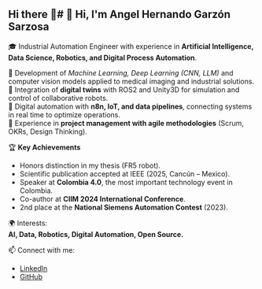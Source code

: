 ## Hi there 👋# 👋 Hi, I'm Angel Hernando Garzón Sarzosa  

🎓 Industrial Automation Engineer with experience in **Artificial Intelligence, Data Science, Robotics, and Digital Process Automation**.  

🔹 Development of *Machine Learning, Deep Learning (CNN, LLM)* and computer vision models applied to medical imaging and industrial solutions.  
🔹 Integration of **digital twins** with ROS2 and Unity3D for simulation and control of collaborative robots.  
🔹 Digital automation with **n8n, IoT, and data pipelines**, connecting systems in real time to optimize operations.  
🔹 Experience in **project management with agile methodologies** (Scrum, OKRs, Design Thinking).  

🏆 **Key Achievements**  
- Honors distinction in my thesis (FR5 robot).  
- Scientific publication accepted at IEEE (2025, Cancún – Mexico).  
- Speaker at **Colombia 4.0**, the most important technology event in Colombia.  
- Co-author at **CIIM 2024 International Conference**.  
- 2nd place at the **National Siemens Automation Contest** (2023).  

🌍 Interests:  
**AI, Data, Robotics, Digital Automation, Open Source.**  

📫 Connect with me:  
- [LinkedIn](https://linkedin.com/in/angelgarzón-sarzosa-334014337)  
- [GitHub](https://github.com/Ahgarzon)  
